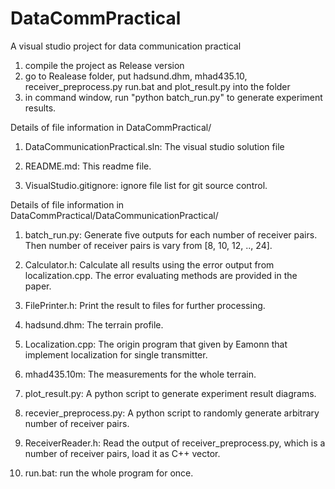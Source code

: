 DataCommPractical
=================

A visual studio project for data communication practical

1. compile the project as Release version
2. go to Realease folder, put hadsund.dhm, mhad435.10, receiver_preprocess.py run.bat and plot_result.py into the folder
3. in command window, run "python batch_run.py" to generate experiment results.

Details of file information in DataCommPractical/

1. DataCommunicationPractical.sln: The visual studio solution file

2. README.md: This readme file.

3. VisualStudio.gitignore: ignore file list for git source control.


Details of file information in DataCommPractical/DataCommunicationPractical/

1. batch_run.py: Generate five outputs for each number of receiver pairs. Then number of receiver pairs is vary from [8, 10, 12, .., 24].

2. Calculator.h: Calculate all results using the error output from localization.cpp. The error evaluating methods are provided in the paper.

3. FilePrinter.h: Print the result to files for further processing.

4. hadsund.dhm: The terrain profile.

5. Localization.cpp: The origin program that given by Eamonn that implement localization for single transmitter.

6. mhad435.10m: The measurements for the whole terrain.

7. plot_result.py: A python script to generate experiment result diagrams.

8. recevier_preprocess.py: A python script to randomly generate arbitrary number of receiver pairs.

9. ReceiverReader.h: Read the output of receiver_preprocess.py, which is a number of receiver pairs, load it as C++ vector.

10. run.bat: run the whole program for once.
